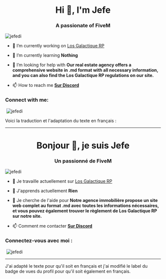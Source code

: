 <h1 align="center">Hi 👋, I'm Jefe</h1>
<h3 align="center">A passionate of FiveM</h3>

<p align="left"> <img src="https://komarev.com/ghpvc/?username=jefedi&label=Profile%20views&color=0e75b6&style=flat" alt="jefedi" /> </p>

- 🔭 I’m currently working on [Los Galactique RP](https://discord.gg/WKQmQPuXbF)

- 🌱 I’m currently learning **Nothing**

- 🤝 I’m looking for help with **Our real estate agency offers a comprehensive website in .md format with all necessary information, and you can also find the Los Galactique RP regulations on our site.**

- 📫 How to reach me **[Sur Discord](https://discord.com/channels/@857899071242502144)**

<h3 align="left">Connect with me:</h3>
<p align="left">
</p>

<p>&nbsp;<img align="center" src="https://github-readme-stats.vercel.app/api?username=jefedi&show_icons=true&locale=en" alt="jefedi" /></p>

Voici la traduction et l'adaptation du texte en français :

---

<h1 align="center">Bonjour 👋, je suis Jefe</h1>
<h3 align="center">Un passionné de FiveM</h3>

<p align="left"> <img src="https://komarev.com/ghpvc/?username=jefedi&label=Vues%20du%20profil&color=0e75b6&style=flat" alt="jefedi" /> </p>

- 🔭 Je travaille actuellement sur [Los Galactique RP](https://discord.gg/WKQmQPuXbF)

- 🌱 J'apprends actuellement **Rien**

- 🤝 Je cherche de l'aide pour **Notre agence immobilière propose un site web complet au format .md avec toutes les informations nécessaires, et vous pouvez également trouver le règlement de Los Galactique RP sur notre site.**

- 📫 Comment me contacter **[Sur Discord](https://discord.com/channels/@857899071242502144)**

<h3 align="left">Connectez-vous avec moi :</h3>
<p align="left">
</p>

<p>&nbsp;<img align="center" src="https://github-readme-stats.vercel.app/api?username=jefedi&show_icons=true&locale=fr" alt="jefedi" /></p>

---

J'ai adapté le texte pour qu'il soit en français et j'ai modifié le label du badge de vues du profil pour qu'il soit également en français.
